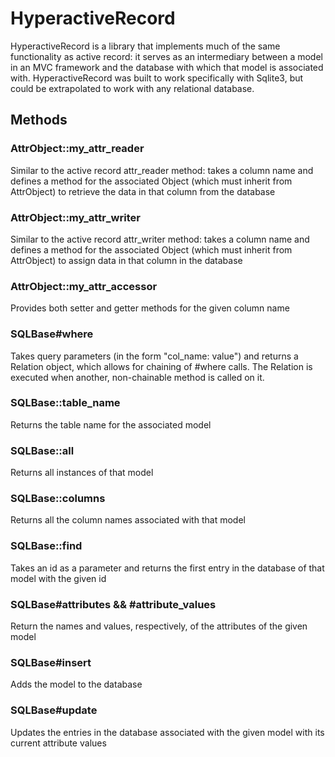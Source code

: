 # HyperactiveRecord
HyperactiveRecord is a library that implements much of the same functionality as active record: it serves as an intermediary between a model in an MVC framework and the database with which that model is associated with. HyperactiveRecord was built to work specifically with Sqlite3, but could be extrapolated to work with any relational database.

## Methods

### AttrObject::my_attr_reader
Similar to the active record attr_reader method: takes a column name and defines a method for the associated Object (which must inherit from AttrObject) to retrieve the data in that column from the database
### AttrObject::my_attr_writer
Similar to the active record attr_writer method: takes a column name and defines a method for the associated Object (which must inherit from AttrObject) to assign data in that column in the database
### AttrObject::my_attr_accessor
Provides both setter and getter methods for the given column name

### SQLBase#where
Takes query parameters (in the form "col_name: value") and returns a Relation object, which allows for chaining of #where calls. The Relation is executed when another, non-chainable method is called on it.

### SQLBase::table_name
Returns the table name for the associated model
### SQLBase::all
Returns all instances of that model
### SQLBase::columns
Returns all the column names associated with that model
### SQLBase::find
Takes an id as a parameter and returns the first entry in the database of that model with the given id
### SQLBase#attributes && #attribute_values
Return the names and values, respectively, of the attributes of the given model
### SQLBase#insert
Adds the model to the database
### SQLBase#update
Updates the entries in the database associated with the given model with its current attribute values
